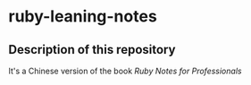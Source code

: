 # ruby-leaning-notes

## Description of this repository
It's a Chinese version of the book *Ruby Notes for Professionals*
